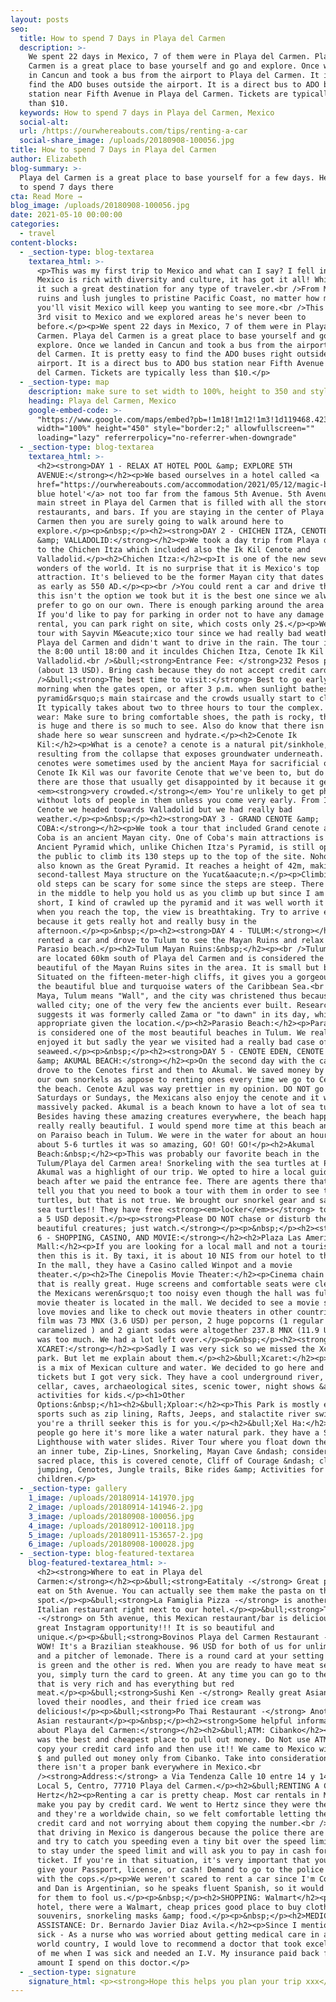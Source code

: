 ```yaml
---
layout: posts
seo:
  title: How to spend 7 Days in Playa del Carmen
  description: >-
    We spent 22 days in Mexico, 7 of them were in Playa del Carmen. Playa del
    Carmen is a great place to base yourself and go and explore. Once we landed
    in Cancun and took a bus from the airport to Playa del Carmen. It is easy to
    find the ADO buses outside the airport. It is a direct bus to ADO bus
    station near Fifth Avenue in Playa del Carmen. Tickets are typically less
    than $10.
  keywords: How to spend 7 days in Playa del Carmen, Mexico
  social-alt:
  url: /https://ourwhereabouts.com/tips/renting-a-car
  social-share_image: /uploads/20180908-100056.jpg
title: How to spend 7 Days in Playa del Carmen
author: Elizabeth
blog-summary: >-
  Playa del Carmen is a great place to base yourself for a few days. Here's how
  to spend 7 days there
cta: Read More →
blog_image: /uploads/20180908-100056.jpg
date: 2021-05-10 00:00:00
categories:
  - travel
content-blocks:
  - _section-type: blog-textarea
    textarea_html: >-
      <p>This was my first trip to Mexico and what can I say? I fell in love!
      Mexico is rich with diversity and culture, it has got it all! Which makes
      it such a great destination for any type of traveler.<br />From Mayan
      ruins and lush jungles to pristine Pacific Coast, no matter how many times
      you'll visit Mexico will keep you wanting to see more.<br />This was Dans
      3rd visit to Mexico and we explored areas he's never been to
      before.</p><p>We spent 22 days in Mexico, 7 of them were in Playa del
      Carmen. Playa del Carmen is a great place to base yourself and go and
      explore. Once we landed in Cancun and took a bus from the airport to Playa
      del Carmen. It is pretty easy to find the ADO buses right outside of the
      airport. It is a direct bus to ADO bus station near Fifth Avenue in Playa
      del Carmen. Tickets are typically less than $10.</p>
  - _section-type: map
    description: make sure to set width to 100%, height to 350 and style to border 2
    heading: Playa del Carmen, Mexico
    google-embed-code: >-
      "https://www.google.com/maps/embed?pb=!1m18!1m12!1m3!1d119468.42392931206!2d-87.14173734919855!3d20.653777820355135!2m3!1f0!2f0!3f0!3m2!1i1024!2i768!4f13.1!3m3!1m2!1s0x8f4e4323d22d4e61%3A0xe8c10b783bab4adc!2sPlaya%20del%20Carmen%2C%20Quintana%20Roo%2C%20Mexico!5e0!3m2!1sen!2sil!4v1661495311221!5m2!1sen!2sil"
      width="100%" height="450" style="border:2;" allowfullscreen=""
      loading="lazy" referrerpolicy="no-referrer-when-downgrade"
  - _section-type: blog-textarea
    textarea_html: >-
      <h2><strong>DAY 1 - RELAX AT HOTEL POOL &amp; EXPLORE 5TH
      AVENUE:</strong></h2><p>We based ourselves in a hotel called <a
      href="https://ourwhereabouts.com/accommodation/2021/05/12/magic-blue-spa-boutique-hotel-playa-del-carmen.html">'Magic
      blue hotel'</a> not too far from the famous 5th Avenue. 5th Avenue is the
      main street in Playa del Carmen that is filled with all the stores,
      restaurants, and bars. If you are staying in the center of Playa Del
      Carmen then you are surely going to walk around here to
      explore.</p><p>&nbsp;</p><h2><strong>DAY 2 - CHICHEN ITZA, CENOTE IK KIL
      &amp; VALLADOLID:</strong></h2><p>We took a day trip from Playa del Carmen
      to the Chichen Itza which included also the Ik Kil Cenote and
      Valladolid.</p><h2>Chichen Itza:</h2><p>It is one of the new seven world
      wonders of the world. It is no surprise that it is Mexico's top
      attraction. It's believed to be the former Mayan city that dates back to
      as early as 550 AD.</p><p><br />You could rent a car and drive there -
      this isn't the option we took but it is the best one since we always
      prefer to go on our own. There is enough parking around the area for free.
      If you'd like to pay for parking in order not to have any damage on your
      rental, you can park right on site, which costs only 2$.</p><p>We took a
      tour with Sayvin M&eacute;xico tour since we had really bad weather in
      Playa del Carmen and didn't want to drive in the rain. The tour is from
      the 8:00 until 18:00 and it inculdes Chichen Itza, Cenote Ik Kil and
      Valladolid.<br />&bull;<strong>Entrance Fee: </strong>232 Pesos per adult
      (about 13 USD). Bring cash because they do not accept credit cards.<br
      />&bull;<strong>The best time to visit:</strong> Best to go early in the
      morning when the gates open, or after 3 p.m. when sunlight bathes the
      pyramid&rsquo;s main staircase and the crowds usually start to clear out.
      It typically takes about two to three hours to tour the complex. What to
      wear: Make sure to bring comfortable shoes, the path is rocky, the complex
      is huge and there is so much to see. Also do know that there isn't much
      shade here so wear sunscreen and hydrate.</p><h2>Cenote Ik
      Kil:</h2><p>What is a cenote? a cenote is a natural pit/sinkhole,
      resulting from the collapse that exposes groundwater underneath. The
      cenotes were sometimes used by the ancient Maya for sacrificial offerings.
      Cenote Ik Kil was our favorite Cenote that we've been to, but do know that
      there are those that usually get disappointed by it because it gets
      <em><strong>very crowded.</strong></em> You're unlikely to get photographs
      without lots of people in them unless you come very early. From Ik Kil
      Cenote we headed towards Valladolid but we had really bad
      weather.</p><p>&nbsp;</p><h2><strong>DAY 3 - GRAND CENOTE &amp;
      COBA:</strong></h2><p>️We took a tour that included Grand cenote and Coba.
      Coba is an ancient Mayan city. One of Coba's main attractions is the
      Ancient Pyramid which, unlike Chichen Itza's Pyramid, is still open for
      the public to climb its 130 steps up to the top of the site. Nohoch Mul is
      also known as the Great Pyramid. It reaches a height of 42m, making it the
      second-tallest Maya structure on the Yucat&aacute;n.</p><p>Climbing the
      old steps can be scary for some since the steps are steep. There is a rope
      in the middle to help you hold us as you climb up but since I am 1.5m'
      short, I kind of crawled up the pyramid and it was well worth it because
      when you reach the top, the view is breathtaking. Try to arrive early
      because it gets really hot and really busy in the
      afternoon.</p><p>&nbsp;</p><h2><strong>DAY 4 - TULUM:</strong></h2><p>We
      rented a car and drove to Tulum to see the Mayan Ruins and relax at
      Parasio beach.</p><h2>Tulum Mayan Ruins:&nbsp;</h2><p><br />Tulum ruins
      are located 60km south of Playa del Carmen and is considered the most
      beautiful of the Mayan Ruins sites in the area. It is small but beautiful.
      Situated on the fifteen-meter-high cliffs, it gives you a gorgeous view of
      the beautiful blue and turquoise waters of the Caribbean Sea.<br />In
      Maya, Tulum means "Wall", and the city was christened thus because it is a
      walled city; one of the very few the ancients ever built. Research
      suggests it was formerly called Zama or "to dawn" in its day, which is
      appropriate given the location.</p><h2>Parasio Beach:</h2><p>Parasio beach
      is considered one of the most beautiful beaches in Tulum. We really
      enjoyed it but sadly the year we visited had a really bad case of
      seaweed.</p><p>&nbsp;</p><h2><strong>DAY 5 - CENOTE EDEN, CENOTE AZUL
      &amp; AKUMAL BEACH:</strong></h2><p>On the second day with the car, we
      drove to the Cenotes first and then to Akumal. We saved money by buying
      our own snorkels as appose to renting ones every time we go to Cenote or
      the beach. Cenote Azul was way prettier in my opinion. DO NOT go on
      Saturdays or Sundays, the Mexicans also enjoy the cenote and it will get
      massively packed. Akumal is a beach known to have a lot of sea turtles.
      Besides having these amazing creatures everywhere, the beach happens to be
      really really beautiful. I would spend more time at this beach and give up
      on Paraiso beach in Tulum. We were in the water for about an hour and saw
      about 5-6 turtles it was so amazing, GO! GO! GO!</p><h2>Akumal
      Beach:&nbsp;</h2><p>This was probably our favorite beach in the
      Tulum/Playa del Carmen area! Snorkeling with the sea turtles at Playa
      Akumal was a highlight of our trip. We opted to hire a local guide on the
      beach after we paid the entrance fee. There are agents there that will
      tell you that you need to book a tour with them in order to see the
      turtles, but that is not true. We brought our snorkel gear and saw about 9
      sea turtles!! They have free <strong><em>locker</em>s</strong> to use with
      a 5 USD deposit.</p><p><strong>Please DO NOT chase or disturb these
      beautiful creatures; just watch.</strong></p><p>&nbsp;</p><h2><strong>DAY
      6 - SHOPPING, CASINO, AND MOVIE:</strong></h2><h2>Plaza Las Americas
      Mall:</h2><p>If you are looking for a local mall and not a touristy one
      then this is it. By taxi, it is about 10 NIS from our hotel to the mall.
      In the mall, they have a Casino called Winpot and a movie
      theater.</p><h2>The Cinepolis Movie Theater:</h2><p>Cinema chain in Mexico
      that is really great. Huge screens and comfortable seats were clean and
      the Mexicans weren&rsquo;t too noisy even though the hall was full. The
      movie theater is located in the mall. We decided to see a movie since we
      love movies and like to check out movie theaters in other countries. The
      film was 73 MNX (3.6 USD) per person, 2 huge popcorns (1 regular and 1
      caramelized ) and 2 giant sodas were altogether 237.8 MNX (11.9 USD). It
      was too much. We had a lot left over.</p><p>&nbsp;</p><h2><strong>DAY 7 -
      XCARET:</strong></h2><p>Sadly I was very sick so we missed the Xcaret
      park. But let me explain about them.</p><h2>&bull;Xcaret:</h2><p>This park
      is a mix of Mexican culture and water. We decided to go here and even had
      tickets but I got very sick. They have a cool underground river, wine
      cellar, caves, archaeological sites, scenic tower, night shows &amp;
      activities for kids.</p><h1>Other
      Options:&nbsp;</h1><h2>&bull;Xploar:</h2><p>This Park is mostly extreme
      sports such as zip lining, Rafts, Jeeps, and stalactite river swim - if
      you're a thrill seeker this is for you.</p><h2>&bull;Xel Ha:</h2><p>Most
      people go here it's more like a water natural park. they have a Scenic
      Lighthouse with water slides. River Tour where you float down the river in
      an inner tube, Zip-Lines, Snorkeling, Mayan Cave &ndash; considered a
      sacred place, this is covered cenote, Cliff of Courage &ndash; cliff
      jumping, Cenotes, Jungle trails, Bike rides &amp; Activities for
      children.</p>
  - _section-type: gallery
    1_image: /uploads/20180914-141970.jpg
    2_image: /uploads/20180914-141946-2.jpg
    3_image: /uploads/20180908-100056.jpg
    4_image: /uploads/20180912-100118.jpg
    5_image: /uploads/20180911-153657-2.jpg
    6_image: /uploads/20180908-100028.jpg
  - _section-type: blog-featured-textarea
    blog-featured-textarea_html: >-
      <h2><strong>Where to eat in Playa del
      Carmen:</strong></h2><p>&bull;<strong>Eatitaly -</strong> Great place to
      eat on 5th Avenue. You can actually see them make the pasta on the
      spot.</p><p>&bull;<strong>La Famiglia Pizza -</strong> is another great
      Italian restaurant right next to our hotel.</p><p>&bull;<strong>Tropical
      -</strong> on 5th avenue, this Mexican restaurant/bar is delicious and a
      great Instagram opportunity!!! It is so beautiful and
      unique.</p><p>&bull;<strong>Bovinos Playa del Carmen Restaurant -</strong>
      WOW! It's a Brazilian steakhouse. 96 USD for both of us for unlimited food
      and a pitcher of lemonade. There is a round card at your setting one side
      is green and the other is red. When you are ready to have meat served to
      you, simply turn the card to green. At any time you can go to the buffet
      that is very rich and has everything but red
      meat.</p><p>&bull;<strong>Sushi Ken -</strong> Really great Asian food. We
      loved their noodles, and their fried ice cream was
      delicious!</p><p>&bull;<strong>Po Thai Restaurant -</strong> Another great
      Asian restaurant</p><p>&nbsp;</p><h2><strong>Some helpful information
      about Playa del Carmen:</strong></h2><h2>&bull;ATM: Cibanko</h2><p>That
      was the best and cheapest place to pull out money. Do Not use ATMs. They
      copy your credit card info and then use it!! We came to Mexico with 1,500
      $ and pulled out money only from Cibanko. Take into consideration that
      there isn't a proper bank everywhere in Mexico.<br
      /><strong>Address:</strong> a Via Tendenza Calle 10 entre 14 y 14 bis,
      Local 5, Centro, 77710 Playa del Carmen.</p><h2>&bull;RENTING A CAR:
      Hertz</h2><p>Renting a car is pretty cheap. Most car rentals in Mexico
      make you pay by credit card. We went to Hertz since they were the cheapest
      and they're a worldwide chain, so we felt comfortable letting them use our
      credit card and not worrying about them copying the number.<br />Some say
      that driving in Mexico is dangerous because the police there are bribed
      and try to catch you speeding even a tiny bit over the speed limit, so try
      to stay under the speed limit and will ask you to pay in cash for the
      ticket. If you're in that situation, it's very important that you do not
      give your Passport, license, or cash! Demand to go to the police station
      with the cops.</p><p>We weren't scared to rent a car since I'm Colombian
      and Dan is Argentinian, so he speaks fluent Spanish, so it would be harder
      for them to fool us.</p><p>&nbsp;</p><h2>SHOPPING: Walmart</h2><p>Near our
      hotel, there were a Walmart, cheap prices good place to buy clothes,
      souvenirs, snorkeling masks &amp; food.</p><p>&nbsp;</p><h2>MEDICAL
      ASSISTANCE: Dr. Bernardo Javier Diaz Avila.</h2><p>Since I mentioned I got
      sick - As a nurse who was worried about getting medical care in a third
      world country, I would love to recommend a doctor that took excellent care
      of me when I was sick and needed an I.V. My insurance paid back full
      amount I spend on this doctor.</p>
  - _section-type: signature
    signature_html: <p><strong>Hope this helps you plan your trip xxx</strong></p>
---
```

